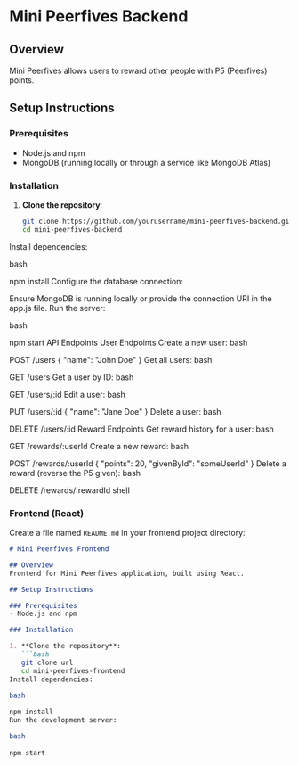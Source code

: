 
# Mini Peerfives Backend

## Overview
Mini Peerfives allows users to reward other people with P5 (Peerfives) points.

## Setup Instructions

### Prerequisites
- Node.js and npm
- MongoDB (running locally or through a service like MongoDB Atlas)

### Installation

1. **Clone the repository**:
   ```bash
   git clone https://github.com/yourusername/mini-peerfives-backend.git
   cd mini-peerfives-backend
Install dependencies:

bash
 
npm install
Configure the database connection:

Ensure MongoDB is running locally or provide the connection URI in the app.js file.
Run the server:

bash
 
npm start
API Endpoints
User Endpoints
Create a new user:
bash
 
POST /users
{
    "name": "John Doe"
}
Get all users:
bash
 
GET /users
Get a user by ID:
bash
 
GET /users/:id
Edit a user:
bash
 
PUT /users/:id
{
    "name": "Jane Doe"
}
Delete a user:
bash
 
DELETE /users/:id
Reward Endpoints
Get reward history for a user:
bash
 
GET /rewards/:userId
Create a new reward:
bash
 
POST /rewards/:userId
{
    "points": 20,
    "givenById": "someUserId"
}
Delete a reward (reverse the P5 given):
bash
 
DELETE /rewards/:rewardId
shell
 

### Frontend (React)

Create a file named `README.md` in your frontend project directory:

```markdown
# Mini Peerfives Frontend

## Overview
Frontend for Mini Peerfives application, built using React.

## Setup Instructions

### Prerequisites
- Node.js and npm

### Installation

1. **Clone the repository**:
   ```bash
   git clone url
   cd mini-peerfives-frontend
Install dependencies:

bash
 
npm install
Run the development server:

bash
 
npm start